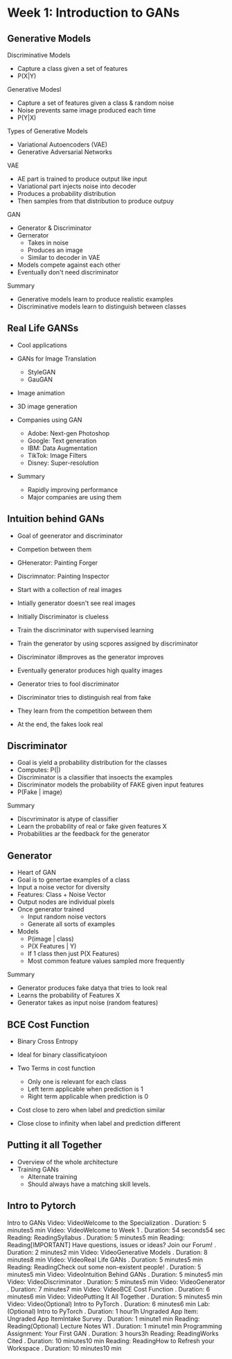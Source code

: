 # Week 1: Introduction to GANs  

## Generative Models  

Discriminative Models  
- Capture a class given a set of features  
- P(X|Y)  
  
Generative Modesl  
- Capture a set of features given a class & random noise  
- Noise prevents same image produced each time  
- P(Y|X)  
  
Types of Generative Models  
- Variational Autoencoders (VAE)  
- Generative Adversarial Networks  
  
VAE  
- AE part is trained to produce output like input  
- Variational part injects noise into decoder  
- Produces a probability distribution  
- Then samples from that distribution to produce outpuy  
  
GAN  
- Generator & Discriminator  
- Gernerator   
  - Takes in noise  
  - Produces an image  
  - Similar to decoder in VAE  
- Models compete against each other  
- Eventually don't need discriminator  
  
Summary  
- Generative models learn to produce realistic examples  
- Discriminative models learn to distinguish between classes  

## Real Life GANSs

- Cool applications
- GANs for Image Translation
  - StyleGAN
  - GauGAN
- Image animation
- 3D image generation

- Companies using GAN
  - Adobe: Next-gen Photoshop
  - Google: Text generation
  - IBM: Data Augmentation
  - TikTok: Image Filters
  - Disney: Super-resolution
  
- Summary
  - Rapidly improving performance
  - Major companies are using them
  
  
## Intuition behind GANs

- Goal of geenerator and discriminator
- Competion between them

- GHenerator: Painting Forger
- Discrimnator: Painting Inspector

- Start with a collection of real images
- Intially generator doesn't see real images
- Initially Discriminator is clueless

- Train the discriminator with supervised learning
- Train the generator by using scpores assigned by discriminator

- Discriminator i8mproves as the generator improves
- Eventually generator produces high quality images

- Generator tries to fool discriminator
- Discriminator tries to distinguish real from fake
- They learn from the competition between them
- At the end, the fakes look real

## Discriminator

- Goal is yield a probability distribution for the classes
- Computes: P(<class-Y>|<Features-X>)
- Discriminator is a classifier that insoects the examples
- Discriminator models the probability of FAKE given input features
- P(Fake | image)

Summary
- Discvriminator is atype of classifier
- Learn the probability of real or fake given features X
- Probabilities ar the feedback for the generator

## Generator

- Heart of GAN  
- Goal is to genertae examples of a class  
- Input a noise vector for diversity  
- Features: Class + Noise Vector  
- Output nodes are individual pixels  
- Once generator trained  
  - Input random noise vectors  
  - Generate all sorts of examples  
- Models   
  - P(image | class)  
  - P(X Features | Y)  
  - If 1 class then just P(X Features)  
  - Most common feature values sampled more frequently  
  
Summary  
  - Generator produces fake datya that tries to look real  
  - Learns the probability of Features X  
  - Generator takes as input noise (random features)  

## BCE Cost Function

- Binary Cross Entropy  
- Ideal for binary classificatyioon  
- Two Terms in cost function  
  - Only one is relevant for each class  
  - Left term applicable when prediction is 1  
  - Right term applicable when prediction is 0  
  
- Cost close to zero when label and prediction similar  
- Close close to infinity when label and prediction different  
  

## Putting it all Together

- Overview of the whole architecture
- Training GANs
  - Alternate training 
  - Should always have a matching skill levels.



## Intro to Pytorch



Intro to GANs
Video: VideoWelcome to the Specialization
. Duration: 5 minutes5 min
Video: VideoWelcome to Week 1
. Duration: 54 seconds54 sec
Reading: ReadingSyllabus
. Duration: 5 minutes5 min
Reading: Reading[IMPORTANT] Have questions, issues or ideas? Join our Forum!
. Duration: 2 minutes2 min
Video: VideoGenerative Models
. Duration: 8 minutes8 min
Video: VideoReal Life GANs
. Duration: 5 minutes5 min
Reading: ReadingCheck out some non-existent people!
. Duration: 5 minutes5 min
Video: VideoIntuition Behind GANs
. Duration: 5 minutes5 min
Video: VideoDiscriminator
. Duration: 5 minutes5 min
Video: VideoGenerator
. Duration: 7 minutes7 min
Video: VideoBCE Cost Function
. Duration: 6 minutes6 min
Video: VideoPutting It All Together
. Duration: 5 minutes5 min
Video: Video(Optional) Intro to PyTorch
. Duration: 6 minutes6 min
Lab: (Optional) Intro to PyTorch
. Duration: 1 hour1h
Ungraded App Item: Ungraded App ItemIntake Survey
. Duration: 1 minute1 min
Reading: Reading(Optional) Lecture Notes W1
. Duration: 1 minute1 min
Programming Assignment: Your First GAN
. Duration: 3 hours3h
Reading: ReadingWorks Cited
. Duration: 10 minutes10 min
Reading: ReadingHow to Refresh your Workspace
. Duration: 10 minutes10 min
